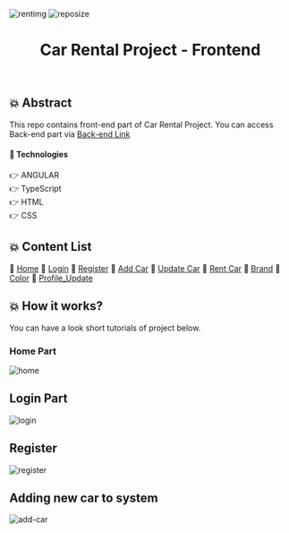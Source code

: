 ![rentimg](https://user-images.githubusercontent.com/75935753/114579711-cb94a800-9c86-11eb-8409-032973c690e5.jpg)
![reposize](https://img.shields.io/github/repo-size/yigitarpacioglu/CarRentalFrontend?color=success)

<h1 align="center"> Car Rental Project - Frontend </h1> 
<br>

## :collision: Abstract
This repo contains front-end part of Car Rental Project. You can access Back-end part via <a href="https://github.com/yigitarpacioglu/CarRentalBackend">Back-end Link</a> 

#### :wrench: Technologies
:point_right: ANGULAR <br>
:point_right: TypeScript <br>
:point_right: HTML <br>
:point_right: CSS <br>

## :collision: Content List 
:pushpin: [Home](#home)
:pushpin: [Login](#login)
:pushpin: [Register](#register)
:pushpin: [Add Car](#add-car)
:pushpin: [Update Car](#update-car)
:pushpin: [Rent Car](#rent-car)
:pushpin: [Brand](#brand)
:pushpin: [Color](#color)
:pushpin: [Profile_Update](#profile-update)

## 💥 How it works?
You can have a look short tutorials of project below.

### Home Part
![home](https://user-images.githubusercontent.com/43720773/114236068-be777080-9989-11eb-86a7-dab0603d7562.gif)
<br>
## Login Part
![login](https://user-images.githubusercontent.com/75935753/114576455-d568dc00-9c83-11eb-8eed-f98c078ca491.gif)
<br>
## Register
![register](https://user-images.githubusercontent.com/75935753/114576475-da2d9000-9c83-11eb-9c47-17cff4433d7a.gif)
<br>
## Adding new car to system
![add-car](https://user-images.githubusercontent.com/75935753/114576499-e0237100-9c83-11eb-8fb5-cd20a6a5df01.gif)
<br>
